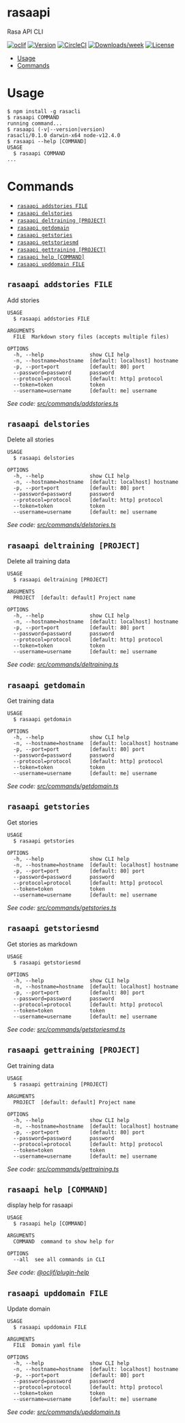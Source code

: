 rasaapi
=======

Rasa API CLI

[![oclif](https://img.shields.io/badge/cli-oclif-brightgreen.svg)](https://oclif.io)
[![Version](https://img.shields.io/npm/v/rasaapi.svg)](https://npmjs.org/package/rasaapi)
[![CircleCI](https://circleci.com/gh/rgstephens/rasaapi/tree/master.svg?style=shield)](https://circleci.com/gh/rgstephens/rasaapi/tree/master)
[![Downloads/week](https://img.shields.io/npm/dw/rasaapi.svg)](https://npmjs.org/package/rasaapi)
[![License](https://img.shields.io/npm/l/rasaapi.svg)](https://github.com/rgstephens/rasaapi/blob/master/package.json)

<!-- toc -->
* [Usage](#usage)
* [Commands](#commands)
<!-- tocstop -->
# Usage
<!-- usage -->
```sh-session
$ npm install -g rasacli
$ rasaapi COMMAND
running command...
$ rasaapi (-v|--version|version)
rasacli/0.1.0 darwin-x64 node-v12.4.0
$ rasaapi --help [COMMAND]
USAGE
  $ rasaapi COMMAND
...
```
<!-- usagestop -->
# Commands
<!-- commands -->
* [`rasaapi addstories FILE`](#rasaapi-addstories-file)
* [`rasaapi delstories`](#rasaapi-delstories)
* [`rasaapi deltraining [PROJECT]`](#rasaapi-deltraining-project)
* [`rasaapi getdomain`](#rasaapi-getdomain)
* [`rasaapi getstories`](#rasaapi-getstories)
* [`rasaapi getstoriesmd`](#rasaapi-getstoriesmd)
* [`rasaapi gettraining [PROJECT]`](#rasaapi-gettraining-project)
* [`rasaapi help [COMMAND]`](#rasaapi-help-command)
* [`rasaapi upddomain FILE`](#rasaapi-upddomain-file)

## `rasaapi addstories FILE`

Add stories

```
USAGE
  $ rasaapi addstories FILE

ARGUMENTS
  FILE  Markdown story files (accepts multiple files)

OPTIONS
  -h, --help               show CLI help
  -n, --hostname=hostname  [default: localhost] hostname
  -p, --port=port          [default: 80] port
  --password=password      password
  --protocol=protocol      [default: http] protocol
  --token=token            token
  --username=username      [default: me] username
```

_See code: [src/commands/addstories.ts](https://github.com/rgstephens/rasaapi/blob/v0.1.0/src/commands/addstories.ts)_

## `rasaapi delstories`

Delete all stories

```
USAGE
  $ rasaapi delstories

OPTIONS
  -h, --help               show CLI help
  -n, --hostname=hostname  [default: localhost] hostname
  -p, --port=port          [default: 80] port
  --password=password      password
  --protocol=protocol      [default: http] protocol
  --token=token            token
  --username=username      [default: me] username
```

_See code: [src/commands/delstories.ts](https://github.com/rgstephens/rasaapi/blob/v0.1.0/src/commands/delstories.ts)_

## `rasaapi deltraining [PROJECT]`

Delete all training data

```
USAGE
  $ rasaapi deltraining [PROJECT]

ARGUMENTS
  PROJECT  [default: default] Project name

OPTIONS
  -h, --help               show CLI help
  -n, --hostname=hostname  [default: localhost] hostname
  -p, --port=port          [default: 80] port
  --password=password      password
  --protocol=protocol      [default: http] protocol
  --token=token            token
  --username=username      [default: me] username
```

_See code: [src/commands/deltraining.ts](https://github.com/rgstephens/rasaapi/blob/v0.1.0/src/commands/deltraining.ts)_

## `rasaapi getdomain`

Get training data

```
USAGE
  $ rasaapi getdomain

OPTIONS
  -h, --help               show CLI help
  -n, --hostname=hostname  [default: localhost] hostname
  -p, --port=port          [default: 80] port
  --password=password      password
  --protocol=protocol      [default: http] protocol
  --token=token            token
  --username=username      [default: me] username
```

_See code: [src/commands/getdomain.ts](https://github.com/rgstephens/rasaapi/blob/v0.1.0/src/commands/getdomain.ts)_

## `rasaapi getstories`

Get stories

```
USAGE
  $ rasaapi getstories

OPTIONS
  -h, --help               show CLI help
  -n, --hostname=hostname  [default: localhost] hostname
  -p, --port=port          [default: 80] port
  --password=password      password
  --protocol=protocol      [default: http] protocol
  --token=token            token
  --username=username      [default: me] username
```

_See code: [src/commands/getstories.ts](https://github.com/rgstephens/rasaapi/blob/v0.1.0/src/commands/getstories.ts)_

## `rasaapi getstoriesmd`

Get stories as markdown

```
USAGE
  $ rasaapi getstoriesmd

OPTIONS
  -h, --help               show CLI help
  -n, --hostname=hostname  [default: localhost] hostname
  -p, --port=port          [default: 80] port
  --password=password      password
  --protocol=protocol      [default: http] protocol
  --token=token            token
  --username=username      [default: me] username
```

_See code: [src/commands/getstoriesmd.ts](https://github.com/rgstephens/rasaapi/blob/v0.1.0/src/commands/getstoriesmd.ts)_

## `rasaapi gettraining [PROJECT]`

Get training data

```
USAGE
  $ rasaapi gettraining [PROJECT]

ARGUMENTS
  PROJECT  [default: default] Project name

OPTIONS
  -h, --help               show CLI help
  -n, --hostname=hostname  [default: localhost] hostname
  -p, --port=port          [default: 80] port
  --password=password      password
  --protocol=protocol      [default: http] protocol
  --token=token            token
  --username=username      [default: me] username
```

_See code: [src/commands/gettraining.ts](https://github.com/rgstephens/rasaapi/blob/v0.1.0/src/commands/gettraining.ts)_

## `rasaapi help [COMMAND]`

display help for rasaapi

```
USAGE
  $ rasaapi help [COMMAND]

ARGUMENTS
  COMMAND  command to show help for

OPTIONS
  --all  see all commands in CLI
```

_See code: [@oclif/plugin-help](https://github.com/oclif/plugin-help/blob/v2.2.0/src/commands/help.ts)_

## `rasaapi upddomain FILE`

Update domain

```
USAGE
  $ rasaapi upddomain FILE

ARGUMENTS
  FILE  Domain yaml file

OPTIONS
  -h, --help               show CLI help
  -n, --hostname=hostname  [default: localhost] hostname
  -p, --port=port          [default: 80] port
  --password=password      password
  --protocol=protocol      [default: http] protocol
  --token=token            token
  --username=username      [default: me] username
```

_See code: [src/commands/upddomain.ts](https://github.com/rgstephens/rasaapi/blob/v0.1.0/src/commands/upddomain.ts)_
<!-- commandsstop -->
